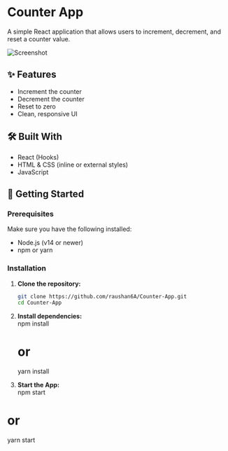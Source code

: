 # Counter App

A simple React application that allows users to increment, decrement, and reset a counter value.

![Screenshot](./802861af-8284-44ef-bdbf-4a5aa9767e5f.png)

## ✨ Features

- Increment the counter
- Decrement the counter
- Reset to zero
- Clean, responsive UI

## 🛠️ Built With

- React (Hooks)
- HTML & CSS (inline or external styles)
- JavaScript

## 🚀 Getting Started

### Prerequisites

Make sure you have the following installed:

- Node.js (v14 or newer)
- npm or yarn

### Installation

1. **Clone the repository:**

   ```bash
   git clone https://github.com/raushan6A/Counter-App.git
   cd Counter-App
2. **Install dependencies:**
   <br>npm install
   # or
   yarn install
3. **Start the App:**
    <br>  npm start
# or
yarn start
